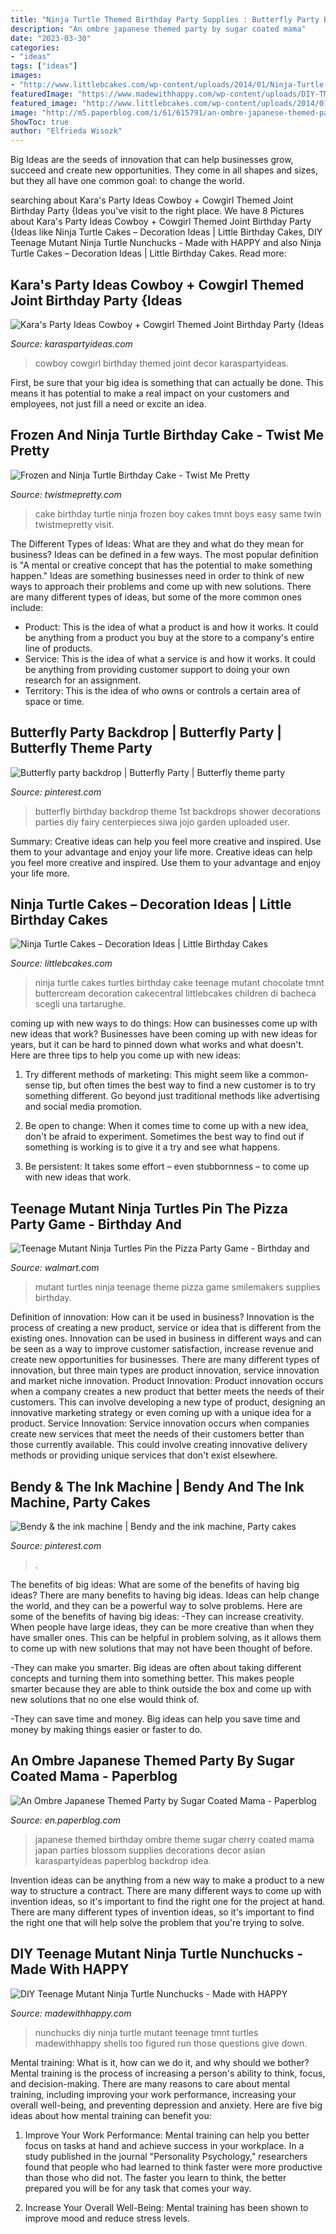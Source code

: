 ```yaml
---
title: "Ninja Turtle Themed Birthday Party Supplies : Butterfly Party Backdrop"
description: "An ombre japanese themed party by sugar coated mama"
date: "2023-03-30"
categories:
- "ideas"
tags: ["ideas"]
images:
- "http://www.littlebcakes.com/wp-content/uploads/2014/01/Ninja-Turtle-Birthday-Cakes.jpg"
featuredImage: "https://www.madewithhappy.com/wp-content/uploads/DIY-TMNT-Nunchucks.jpg"
featured_image: "http://www.littlebcakes.com/wp-content/uploads/2014/01/Ninja-Turtle-Birthday-Cakes.jpg"
image: "http://m5.paperblog.com/i/61/615791/an-ombre-japanese-themed-party-by-sugar-coate-L-8i7Jw5.jpeg"
ShowToc: true
author: "Elfrieda Wisozk"
---
```



Big Ideas are the seeds of innovation that can help businesses grow, succeed and create new opportunities. They come in all shapes and sizes, but they all have one common goal: to change the world.

	

		
searching about Kara&#039;s Party Ideas Cowboy + Cowgirl Themed Joint Birthday Party {Ideas you've visit to the right place. We have 8 Pictures about Kara&#039;s Party Ideas Cowboy + Cowgirl Themed Joint Birthday Party {Ideas like Ninja Turtle Cakes – Decoration Ideas | Little Birthday Cakes, DIY Teenage Mutant Ninja Turtle Nunchucks - Made with HAPPY and also Ninja Turtle Cakes – Decoration Ideas | Little Birthday Cakes. Read more:
		
    
## Kara&#039;s Party Ideas Cowboy + Cowgirl Themed Joint Birthday Party {Ideas

<img loading=lazy src="http://karaspartyideas.com/wp-content/uploads/2014/02/western11.jpg" onerror="this.onerror=null;this.src='https://tse1.mm.bing.net/th?id=OIP.lR808Aj2OpU3nB6__6bbAgHaE8&amp;pid=15.1';" alt="Kara&#039;s Party Ideas Cowboy + Cowgirl Themed Joint Birthday Party {Ideas">

_Source: karaspartyideas.com_

>cowboy cowgirl birthday themed joint decor karaspartyideas. 

	

First, be sure that your big idea is something that can actually be done. This means it has potential to make a real impact on your customers and employees, not just fill a need or excite an idea.

    
## Frozen And Ninja Turtle Birthday Cake - Twist Me Pretty

<img loading=lazy src="http://www.twistmepretty.com/wp-content/uploads/2015/02/caahe.jpg" onerror="this.onerror=null;this.src='https://tse3.mm.bing.net/th?id=OIP.-xMGyxDHoZ_btAXAN6lPtwHaLH&amp;pid=15.1';" alt="Frozen and Ninja Turtle Birthday Cake - Twist Me Pretty">

_Source: twistmepretty.com_

>cake birthday turtle ninja frozen boy cakes tmnt boys easy same twin twistmepretty visit. 

	

The Different Types of Ideas: What are they and what do they mean for business?
Ideas can be defined in a few ways. The most popular definition is "A mental or creative concept that has the potential to make something happen." Ideas are something businesses need in order to think of new ways to approach their problems and come up with new solutions. 
There are many different types of ideas, but some of the more common ones include: 
- Product: This is the idea of what a product is and how it works. It could be anything from a product you buy at the store to a company's entire line of products. 
- Service: This is the idea of what a service is and how it works. It could be anything from providing customer support to doing your own research for an assignment. 
- Territory: This is the idea of who owns or controls a certain area of space or time.

    
## Butterfly Party Backdrop | Butterfly Party | Butterfly Theme Party

<img loading=lazy src="https://i.pinimg.com/736x/43/36/8c/43368c34f0d62e4fb5b209532c13a9aa--butterfly-birthday-party-girls-butterfly-centerpieces-birthday.jpg?b=t" onerror="this.onerror=null;this.src='https://tse2.mm.bing.net/th?id=OIP.5Jf8aaRLNW0Q1RG1VeazigHaJ3&amp;pid=15.1';" alt="Butterfly party backdrop | Butterfly Party | Butterfly theme party">

_Source: pinterest.com_

>butterfly birthday backdrop theme 1st backdrops shower decorations parties diy fairy centerpieces siwa jojo garden uploaded user. 

	

Summary: Creative ideas can help you feel more creative and inspired. Use them to your advantage and enjoy your life more.
Creative ideas can help you feel more creative and inspired. Use them to your advantage and enjoy your life more.

    
## Ninja Turtle Cakes – Decoration Ideas | Little Birthday Cakes

<img loading=lazy src="http://www.littlebcakes.com/wp-content/uploads/2014/01/Ninja-Turtle-Birthday-Cakes.jpg" onerror="this.onerror=null;this.src='https://tse1.mm.bing.net/th?id=OIP.KRBvDLJXgXEhygM7ByASbQHaG9&amp;pid=15.1';" alt="Ninja Turtle Cakes – Decoration Ideas | Little Birthday Cakes">

_Source: littlebcakes.com_

>ninja turtle cakes turtles birthday cake teenage mutant chocolate tmnt buttercream decoration cakecentral littlebcakes children di bacheca scegli una tartarughe. 

	

coming up with new ways to do things: How can businesses come up with new ideas that work?
Businesses have been coming up with new ideas for years, but it can be hard to pinned down what works and what doesn't. Here are three tips to help you come up with new ideas: 
1. Try different methods of marketing: This might seem like a common-sense tip, but often times the best way to find a new customer is to try something different. Go beyond just traditional methods like advertising and social media promotion. 

2. Be open to change: When it comes time to come up with a new idea, don't be afraid to experiment. Sometimes the best way to find out if something is working is to give it a try and see what happens. 

3. Be persistent: It takes some effort – even stubbornness – to come up with new ideas that work.

    
## Teenage Mutant Ninja Turtles Pin The Pizza Party Game - Birthday And

<img loading=lazy src="https://i5.walmartimages.com/asr/c20f4da9-4933-4226-9919-b63f76b3a97a_1.5e32288ebe698095ab101152008fe1cb.jpeg" onerror="this.onerror=null;this.src='https://tse1.mm.bing.net/th?id=OIP.wzbNwMKshdo4e1Oy7zgvEgHaHa&amp;pid=15.1';" alt="Teenage Mutant Ninja Turtles Pin the Pizza Party Game - Birthday and">

_Source: walmart.com_

>mutant turtles ninja teenage theme pizza game smilemakers supplies birthday. 

	

Definition of innovation: How can it be used in business?
Innovation is the process of creating a new product, service or idea that is different from the existing ones. Innovation can be used in business in different ways and can be seen as a way to improve customer satisfaction, increase revenue and create new opportunities for businesses. There are many different types of innovation, but three main types are product innovation, service innovation and market niche innovation. Product Innovation: Product innovation occurs when a company creates a new product that better meets the needs of their customers. This can involve developing a new type of product, designing an innovative marketing strategy or even coming up with a unique idea for a product. Service Innovation: Service innovation occurs when companies create new services that meet the needs of their customers better than those currently available. This could involve creating innovative delivery methods or providing unique services that don't exist elsewhere.

    
## Bendy &amp; The Ink Machine | Bendy And The Ink Machine, Party Cakes

<img loading=lazy src="https://i.pinimg.com/736x/12/72/9e/12729e925523d3321c05084554fc2383.jpg" onerror="this.onerror=null;this.src='https://tse1.mm.bing.net/th?id=OIP.jTBdqODHSeDObdppLow9TgHaJ3&amp;pid=15.1';" alt="Bendy &amp; the ink machine | Bendy and the ink machine, Party cakes">

_Source: pinterest.com_

>. 

	

The benefits of big ideas: What are some of the benefits of having big ideas?
There are many benefits to having big ideas. Ideas can help change the world, and they can be a powerful way to solve problems. Here are some of the benefits of having big ideas: 
-They can increase creativity. When people have large ideas, they can be more creative than when they have smaller ones. This can be helpful in problem solving, as it allows them to come up with new solutions that may not have been thought of before. 

-They can make you smarter. Big ideas are often about taking different concepts and turning them into something better. This makes people smarter because they are able to think outside the box and come up with new solutions that no one else would think of. 

-They can save time and money. Big ideas can help you save time and money by making things easier or faster to do.

    
## An Ombre Japanese Themed Party By Sugar Coated Mama - Paperblog

<img loading=lazy src="http://m5.paperblog.com/i/61/615791/an-ombre-japanese-themed-party-by-sugar-coate-L-8i7Jw5.jpeg" onerror="this.onerror=null;this.src='https://tse4.mm.bing.net/th?id=OIP.aJxhnr0WMUiRaH2KaWsz9AHaLF&amp;pid=15.1';" alt="An Ombre Japanese Themed Party by Sugar Coated Mama - Paperblog">

_Source: en.paperblog.com_

>japanese themed birthday ombre theme sugar cherry coated mama japan parties blossom supplies decorations decor asian karaspartyideas paperblog backdrop idea. 

	

Invention ideas can be anything from a new way to make a product to a new way to structure a contract. There are many different ways to come up with invention ideas, so it's important to find the right one for the project at hand. There are many different types of invention ideas, so it's important to find the right one that will help solve the problem that you're trying to solve.

    
## DIY Teenage Mutant Ninja Turtle Nunchucks - Made With HAPPY

<img loading=lazy src="https://www.madewithhappy.com/wp-content/uploads/DIY-TMNT-Nunchucks.jpg" onerror="this.onerror=null;this.src='https://tse3.mm.bing.net/th?id=OIP.dTnTVrL1vgvND33CAvIc0wHaJ3&amp;pid=15.1';" alt="DIY Teenage Mutant Ninja Turtle Nunchucks - Made with HAPPY">

_Source: madewithhappy.com_

>nunchucks diy ninja turtle mutant teenage tmnt turtles madewithhappy shells too figured run those questions give down. 

	

Mental training: What is it, how can we do it, and why should we bother?
Mental training is the process of increasing a person's ability to think, focus, and decision-making. There are many reasons to care about mental training, including improving your work performance, increasing your overall well-being, and preventing depression and anxiety. Here are five big ideas about how mental training can benefit you:
1. Improve Your Work Performance: Mental training can help you better focus on tasks at hand and achieve success in your workplace. In a study published in the journal "Personality Psychology," researchers found that people who had learned to think faster were more productive than those who did not. The faster you learn to think, the better prepared you will be for any task that comes your way.

2. Increase Your Overall Well-Being: Mental training has been shown to improve mood and reduce stress levels.

